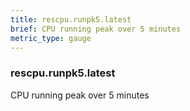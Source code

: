 ```yaml
---
title: rescpu.runpk5.latest
brief: CPU running peak over 5 minutes
metric_type: gauge
---
```

### rescpu.runpk5.latest

CPU running peak over 5 minutes